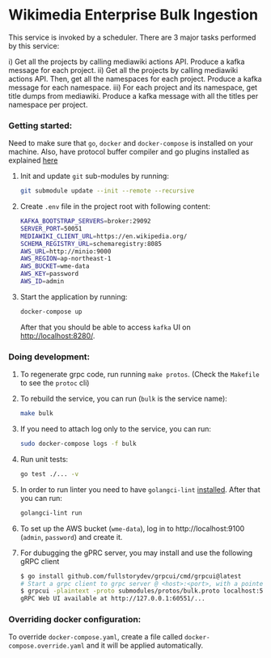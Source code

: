 # Wikimedia Enterprise Bulk Ingestion

This service is invoked by a scheduler. There are 3 major tasks performed by this service:

 i) Get all the projects by calling mediawiki actions API. Produce a kafka message for each project.
 ii) Get all the projects by calling mediawiki actions API. Then, get all the namespaces for each project. Produce a kafka message for each namespace.
 iii) For each project and its namespace, get title dumps from mediawiki. Produce a kafka message with all the titles per namespace per project.


### Getting started:

Need to make sure that `go`, `docker` and `docker-compose` is installed on your machine. Also, have protocol buffer compiler and go plugins installed as explained [here](https://grpc.io/docs/languages/go/quickstart/)

1. Init and update `git` sub-modules by running:

    ```bash
    git submodule update --init --remote --recursive
    ```

1. Create `.env` file in the project root with following content:

    ```bash
    KAFKA_BOOTSTRAP_SERVERS=broker:29092
    SERVER_PORT=50051
    MEDIAWIKI_CLIENT_URL=https://en.wikipedia.org/
    SCHEMA_REGISTRY_URL=schemaregistry:8085
    AWS_URL=http://minio:9000
    AWS_REGION=ap-northeast-1
    AWS_BUCKET=wme-data
    AWS_KEY=password
    AWS_ID=admin
    ```

1. Start the application by running:

    ```bash
    docker-compose up
    ```

    After that you should be able to access `kafka` UI on [http://localhost:8280/](http://localhost:8280/).


### Doing development:

1. To regenerate grpc code, run running `make protos`. (Check the `Makefile` to see the `protoc` cli)

1. To rebuild the service, you can run (`bulk` is the service name):

    ```bash
    make bulk
    ```

1. If you need to attach log only to the service, you can run:

    ```bash
    sudo docker-compose logs -f bulk
    ```

1. Run unit tests:

    ```bash
    go test ./... -v
    ```

1. In order to run linter you need to have `golangci-lint` [installed](https://golangci-lint.run/usage/install/). After that you can run:

    ```bash
    golangci-lint run
    ```

1. To set up the AWS bucket (`wme-data`), log in to http://localhost:9100 (`admin`, `password`) and create it.

1. For dubugging the gPRC server, you may install and use the following gRPC client

   ```bash
   $ go install github.com/fullstorydev/grpcui/cmd/grpcui@latest
   # Start a grpc client to grpc server @ <host>:<port>, with a pointer to a proto file. You can use web UI client then.
   $ grpcui -plaintext -proto submodules/protos/bulk.proto localhost:50051
   gRPC Web UI available at http://127.0.0.1:60551/...
   ```

### Overriding docker configuration:

To override `docker-compose.yaml`, create a file called `docker-compose.override.yaml` and it will be applied automatically.
